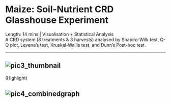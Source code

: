 # Maize: Soil-Nutrient CRD Glasshouse Experiment 

Length: 14 mins | Visualisation + Statistical Analysis  
A CRD system (8 treatments & 3 harvests) analysed by Shapiro-Wilk test, Q-Q plot, Levene’s test, Kruskal-Wallis test, and Dunn’s Post-hoc test.

---
![pic3_thumbnail](https://user-images.githubusercontent.com/81752452/131951946-8d3b817d-5bf2-4037-93ea-2b759f4b5358.png)
---
(Highlight)

![pic4_combinedgraph](https://user-images.githubusercontent.com/81752452/131951803-cda00d19-00c2-4c87-8b13-e59446717292.png)
---
